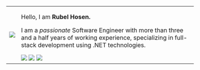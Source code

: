 <table>
  <tr>
    <td><img src="https://c.tenor.com/to0k0Ly8tDQAAAAi/busy-cat.gif"></td>
    <td>
      <p>Hello, I am <strong>Rubel Hosen.</strong></p>
      <p>I am a <em>passionate</em> Software Engineer
        with more than three and a half years of working experience, specializing
        in full-stack development using .NET technologies.</p>
      <a href="mailto:rubelhosen.cs@gmail.com" title="Email"><img
          src="https://img.icons8.com/pastel-glyph/30/000000/email--v1.png" /></a>
      <a href="https://rhosen.github.io/" title="Homepage"><img
          src="https://img.icons8.com/ios-glyphs/30/000000/portfolio.png" /></a>
      <a href="https://www.linkedin.com/in/rhosen/" title="LinkedIn"><img
          src="https://img.icons8.com/ios-glyphs/30/000000/linkedin.png" /></a>
    </td>
  </tr>
</table>
